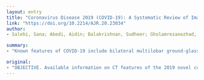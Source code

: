 ```yaml
---
layout: entry
title: "Coronavirus Disease 2019 (COVID-19): A Systematic Review of Imaging Findings in 919 Patients"
link: "https://doi.org/10.2214/AJR.20.23034"
author:
- Salehi, Sana; Abedi, Aidin; Balakrishnan, Sudheer; Gholamrezanezhad, Ali

summary:
- "Known features of COVID-19 include bilateral multilobar ground-glass opacification (GGO) with a peripheral or posterior distribution, mainly in the lower lobes and less frequently within the right middle lob. Follow-up CT in the intermediate stage of disease shows an increase in the number and size of GGOs. Acute respiratory distress syndrome is the most common indication for transferring patients with the disease to the ICU and the major cause of death in this patient population. CT features of the 2019 novel coronavirus disease are scattered in different publications."

original:
- "OBJECTIVE. Available information on CT features of the 2019 novel coronavirus disease (COVID-19) is scattered in different publications, and a cohesive literature review has yet to be compiled. MATERIALS AND METHODS. This article includes a systematic literature search of PubMed, Embase (Elsevier), Google Scholar, and the World Health Organization database. RESULTS. Known features of COVID-19 on initial CT include bilateral multilobar ground-glass opacification (GGO) with a peripheral or posterior distribution, mainly in the lower lobes and less frequently within the right middle lobe. Atypical initial imaging presentation of consolidative opacities superimposed on GGO may be found in a smaller number of cases, mainly in the elderly population. Septal thickening, bronchiectasis, pleural thickening, and subpleural involvement are some of the less common findings, mainly in the later stages of the disease. Pleural effusion, pericardial effusion, lymphadenopathy, cavitation, CT halo sign, and pneumothorax are uncommon but may be seen with disease progression. Follow-up CT in the intermediate stage of disease shows an increase in the number and size of GGOs and progressive transformation of GGO into multifocal consolidative opacities, septal thickening, and development of a crazy paving pattern, with the greatest severity of CT findings visible around day 10 after the symptom onset. Acute respiratory distress syndrome is the most common indication for transferring patients with COVID-19 to the ICU and the major cause of death in this patient population. Imaging patterns corresponding to clinical improvement usually occur after week 2 of the disease and include gradual resolution of consolidative opacities and decrease in the number of lesions and involved lobes. CONCLUSION. This systematic review of current literature on COVID-19 provides insight into the initial and follow-up CT characteristics of the disease."
---
```


